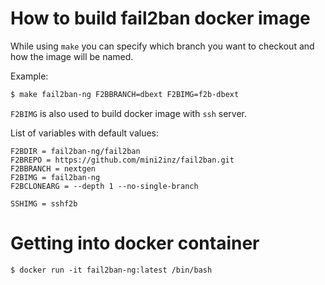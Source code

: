 # How to build fail2ban docker image

While using `make` you can specify which branch you want to checkout and how the image will be named.

Example:
```bash
$ make fail2ban-ng F2BBRANCH=dbext F2BIMG=f2b-dbext
```

`F2BIMG` is also used to build docker image with `ssh` server.

List of variables with default values:
```
F2BDIR = fail2ban-ng/fail2ban
F2BREPO = https://github.com/mini2inz/fail2ban.git
F2BBRANCH = nextgen
F2BIMG = fail2ban-ng
F2BCLONEARG = --depth 1 --no-single-branch

SSHIMG = sshf2b
```

# Getting into docker container

```
$ docker run -it fail2ban-ng:latest /bin/bash
```

